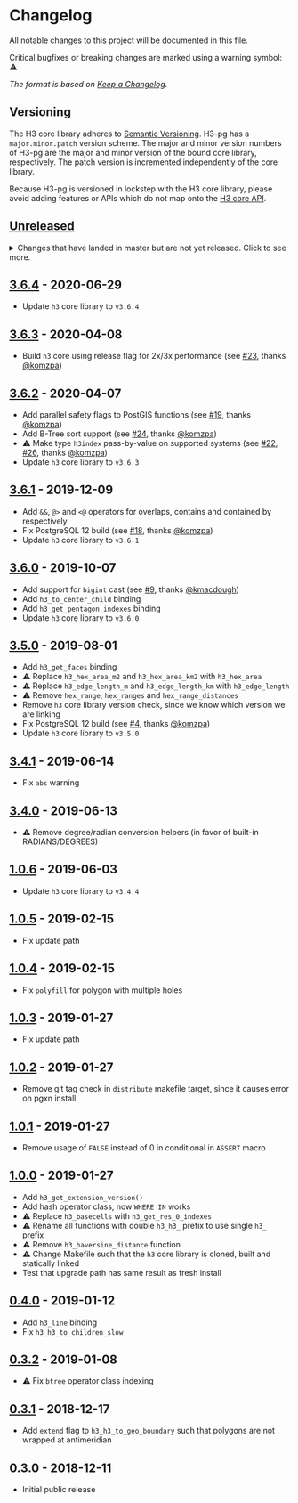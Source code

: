 # Changelog

All notable changes to this project will be documented in this file.

Critical bugfixes or breaking changes are marked using a warning symbol: ⚠️

_The format is based on [Keep a Changelog](https://keepachangelog.com/en/1.0.0/)._

## Versioning

The H3 core library adheres to [Semantic Versioning](http://semver.org/).
H3-pg has a `major.minor.patch` version scheme. The major and minor version
numbers of H3-pg are the major and minor version of the bound core library,
respectively. The patch version is incremented independently of the core
library.

Because H3-pg is versioned in lockstep with the H3 core library, please
avoid adding features or APIs which do not map onto the
[H3 core API](https://uber.github.io/h3/#/documentation/api-reference/).

## [Unreleased]

<details>
  <summary>
    Changes that have landed in master but are not yet released.
    Click to see more.
  </summary>

- Add support for partitioning by hash (see [#37], thanks [@abelvm])
- Fix difference in function flags between fresh install and upgrades (see [#38], thanks [@abelvm])

</details>

## [3.6.4] - 2020-06-29

- Update `h3` core library to `v3.6.4`

## [3.6.3] - 2020-04-08

- Build `h3` core using release flag for 2x/3x performance (see [#23], thanks [@komzpa])

## [3.6.2] - 2020-04-07

- Add parallel safety flags to PostGIS functions (see [#19], thanks [@komzpa])
- Add B-Tree sort support (see [#24], thanks [@komzpa])
- ⚠️ Make type `h3index` pass-by-value on supported systems (see [#22], [#26], thanks [@komzpa])
- Update `h3` core library to `v3.6.3`

## [3.6.1] - 2019-12-09

- Add `&&`, `@>` and `<@` operators for overlaps, contains and contained by respectively
- Fix PostgreSQL 12 build (see [#18], thanks [@komzpa])
- Update `h3` core library to `v3.6.1`

## [3.6.0] - 2019-10-07

- Add support for `bigint` cast (see [#9], thanks [@kmacdough])
- Add `h3_to_center_child` binding
- Add `h3_get_pentagon_indexes` binding
- Update `h3` core library to `v3.6.0`

## [3.5.0] - 2019-08-01

- Add `h3_get_faces` binding
- ⚠️ Replace `h3_hex_area_m2` and `h3_hex_area_km2` with `h3_hex_area`
- ⚠️ Replace `h3_edge_length_m` and `h3_edge_length_km` with `h3_edge_length`
- ⚠️ Remove `hex_range`, `hex_ranges` and `hex_range_distances`
- Remove `h3` core library version check, since we know which version we are linking
- Fix PostgreSQL 12 build (see [#4], thanks [@komzpa])
- Update `h3` core library to `v3.5.0`

## [3.4.1] - 2019-06-14

- Fix `abs` warning

## [3.4.0] - 2019-06-13

- ⚠️ Remove degree/radian conversion helpers (in favor of built-in RADIANS/DEGREES)

## [1.0.6] - 2019-06-03

- Update `h3` core library to `v3.4.4`

## [1.0.5] - 2019-02-15

- Fix update path

## [1.0.4] - 2019-02-15

- Fix `polyfill` for polygon with multiple holes

## [1.0.3] - 2019-01-27

- Fix update path

## [1.0.2] - 2019-01-27

- Remove git tag check in `distribute` makefile target, since it causes error on pgxn install

## [1.0.1] - 2019-01-27

- Remove usage of `FALSE` instead of 0 in conditional in `ASSERT` macro

## [1.0.0] - 2019-01-27

- Add `h3_get_extension_version()`
- Add hash operator class, now `WHERE IN` works
- ⚠️ Replace `h3_basecells` with `h3_get_res_0_indexes`
- ⚠️ Rename all functions with double `h3_h3_` prefix to use single `h3_` prefix
- ⚠️ Remove `h3_haversine_distance` function
- ⚠️ Change Makefile such that the `h3` core library is cloned, built and statically linked
- Test that upgrade path has same result as fresh install

## [0.4.0] - 2019-01-12

- Add `h3_line` binding
- Fix `h3_h3_to_children_slow`

## [0.3.2] - 2019-01-08

- ⚠️ Fix `btree` operator class indexing

## [0.3.1] - 2018-12-17

- Add `extend` flag to `h3_h3_to_geo_boundary` such that polygons are not wrapped at antimeridian

## 0.3.0 - 2018-12-11

- Initial public release

[unreleased]: https://github.com/bytesandbrains/h3-pg/compare/v3.6.4...HEAD
[3.6.4]: https://github.com/bytesandbrains/h3-pg/compare/v3.6.3...v3.6.4
[3.6.3]: https://github.com/bytesandbrains/h3-pg/compare/v3.6.2...v3.6.3
[3.6.2]: https://github.com/bytesandbrains/h3-pg/compare/v3.6.1...v3.6.2
[3.6.1]: https://github.com/bytesandbrains/h3-pg/compare/v3.6.0...v3.6.1
[3.6.0]: https://github.com/bytesandbrains/h3-pg/compare/v3.5.0...v3.6.0
[3.5.0]: https://github.com/bytesandbrains/h3-pg/compare/v3.4.1...v3.5.0
[3.4.1]: https://github.com/bytesandbrains/h3-pg/compare/v3.4.0...v3.4.1
[3.4.0]: https://github.com/bytesandbrains/h3-pg/compare/v1.0.6...v3.4.0
[1.0.6]: https://github.com/bytesandbrains/h3-pg/compare/v1.0.5...v1.0.6
[1.0.5]: https://github.com/bytesandbrains/h3-pg/compare/v1.0.4...v1.0.5
[1.0.4]: https://github.com/bytesandbrains/h3-pg/compare/v1.0.3...v1.0.4
[1.0.3]: https://github.com/bytesandbrains/h3-pg/compare/v1.0.2...v1.0.3
[1.0.2]: https://github.com/bytesandbrains/h3-pg/compare/v1.0.1...v1.0.2
[1.0.1]: https://github.com/bytesandbrains/h3-pg/compare/v1.0.0...v1.0.1
[1.0.0]: https://github.com/bytesandbrains/h3-pg/compare/v0.4.0...v1.0.0
[0.4.0]: https://github.com/bytesandbrains/h3-pg/compare/v0.3.2...v0.4.0
[0.3.2]: https://github.com/bytesandbrains/h3-pg/compare/v0.3.1...v0.3.2
[0.3.1]: https://github.com/bytesandbrains/h3-pg/compare/v0.3.0...v0.3.1
[#4]: https://github.com/bytesandbrains/h3-pg/pull/4
[#9]: https://github.com/bytesandbrains/h3-pg/pull/9
[#18]: https://github.com/bytesandbrains/h3-pg/pull/18
[#19]: https://github.com/bytesandbrains/h3-pg/pull/19
[#22]: https://github.com/bytesandbrains/h3-pg/pull/22
[#23]: https://github.com/bytesandbrains/h3-pg/issues/23
[#24]: https://github.com/bytesandbrains/h3-pg/pull/24
[#26]: https://github.com/bytesandbrains/h3-pg/pull/26
[#37]: https://github.com/bytesandbrains/h3-pg/issues/37
[#38]: https://github.com/bytesandbrains/h3-pg/issues/38
[@abelvm]: https://github.com/AbelVM
[@komzpa]: https://github.com/Komzpa
[@kmacdough]: https://github.com/kmacdough
